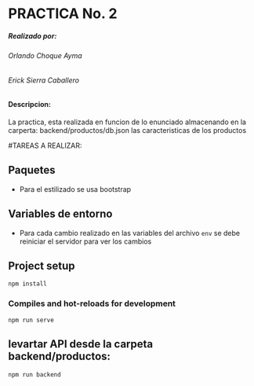 # PRACTICA No. 2

##### Realizado por: 
###### *Orlando Choque Ayma*
###### *Erick Sierra Caballero*
#### Descripcion:

La practica, esta realizada en funcion de lo enunciado almacenando en la carperta:
backend/productos/db.json las caracteristicas de los productos

#TAREAS A REALIZAR: <br>


## Paquetes
- Para el estilizado se usa bootstrap


## Variables de entorno
- Para cada cambio realizado en las variables del archivo `env` se debe reiniciar el servidor para ver los cambios


## Project setup
```
npm install
```

### Compiles and hot-reloads for development
```
npm run serve
```
## levartar API  desde la carpeta backend/productos:
```
npm run backend
```